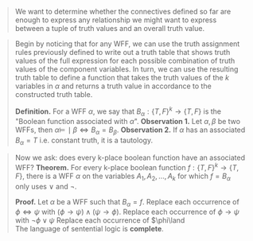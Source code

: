 > We want to determine whether the connectives defined so far are enough to express any relationship we might want to express between a tuple of truth values and an overall truth value.

> Begin by noticing that for any WFF, we can use the truth assignment rules previously defined to write out a truth table that shows truth values of the full expression for each possible combination of truth values of the component variables. In turn, we can use the resulting truth table to define a function that takes the truth values of the $k$ variables in $\alpha$ and returns a truth value in accordance to the constructed truth table.
> 
> **Definition.** For a WFF $\alpha$, we say that $B_\alpha: \{T,F\}^k \rightarrow \{T,F\}$ is the "Boolean function associated with $\alpha$".
> **Observation 1.** Let $\alpha, \beta$ be two WFFs, then $\alpha \models\!\mid \beta \iff B_\alpha = B_\beta$.
> **Observation 2.** If $\alpha$ has an associated $B_\alpha = T$ i.e. constant truth, it is a tautology.

> Now we ask: does every k-place boolean function have an associated WFF?
> **Theorem.** For every k-place boolean function $f:\{T,F\}^k \rightarrow \{T,F\}$, there is a WFF $\alpha$ on the variables $A_1, A_2, \dots, A_k$ for which $f=B_\alpha$ only uses $\lor$ and $\neg$.
> 
> **Proof.**
> Let $\alpha$ be a WFF such that $B_\alpha = f$.
> Replace each occurrence of $\phi \iff \psi$ with $(\phi \rightarrow \psi)\land(\psi\rightarrow\phi)$.
> Replace each occurrence of $\phi \rightarrow \psi$ with $\neg\phi\lor\psi$
> Replace each occurrence of $\phi\land\
> The language of sentential logic is **complete**.
